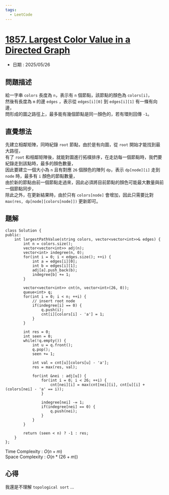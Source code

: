 ```yaml
---
tags:
  - LeetCode
---
```


# [1857. Largest Color Value in a Directed Graph](https://leetcode.com/problems/largest-color-value-in-a-directed-graph/description/)  

+ 日期 : 2025/05/26  

## 問題描述  

給一字串 `colors` 長度為 `n`，表示有 `n` 個節點，該節點的顏色為 `colors[i]`，  
然後有長度為 `m` 的邊 `edges` ，表示從 `edges[i][0]` 到 `edges[i][1]` 有一條有向邊，  
問形成的圖之路徑上，最多能有幾個節點是同一顏色的，若有環則回傳 `-1`。  

## 直覺想法  

先建立相鄰矩陣，同時紀錄 `root` 節點，由於是有向圖，從 `root` 開始才能找到最大路徑，  
有了 `root` 和相鄰矩陣後，就能對圖進行拓樸排序，在走訪每一個節點時，我們要紀錄走到該點時，最多的顏色數量，  
因此要建立一個大小為 `n` 且有對應 `26` 個顏色的陣列 `dp`，表示 `dp[node][i]` 走到 `node` 時，最多有 `i` 顏色的節點數量，  
由於新的節點由前一個節點走過來，因此必須將目前節點的顏色可能最大數量與前一個節點同步，  
除此之外，在更新結果時，由於只有 `colors[node]` 會增加，因此只需要比對 `max(res, dp[node][colors[node]])` 更新即可。  

## 題解  

```cpp=
class Solution {
public:
    int largestPathValue(string colors, vector<vector<int>>& edges) {
        int n = colors.size();
        vector<vector<int>> adj(n);
        vector<int> indegree(n, 0);
        for(int i = 0; i < edges.size(); ++i) {
            int a = edges[i][0];
            int b = edges[i][1];
            adj[a].push_back(b);
            indegree[b] += 1;
        }

        vector<vector<int>> cnt(n, vector<int>(26, 0));
        queue<int> q;
        for(int i = 0; i < n; ++i) {
            // insert root node
            if(indegree[i] == 0) {
                q.push(i);
                cnt[i][colors[i] - 'a'] = 1;
            }
        }

        int res = 0;
        int seen = 0;
        while(!q.empty()) {
            int u = q.front();
            q.pop();
            seen += 1;
            
            int val = cnt[u][colors[u] - 'a'];
            res = max(res, val);

            for(int &nei : adj[u]) {
                for(int i = 0; i < 26; ++i) {
                    cnt[nei][i] = max(cnt[nei][i], cnt[u][i] + (colors[nei] - 'a' == i));
                }

                indegree[nei] -= 1;
                if(indegree[nei] == 0) {
                    q.push(nei);
                }
            }
        }

        return (seen < n) ? -1 : res;
    }
};
```

Time Complexity : $O(n + m)$  
Space Complexity : $O(n * (26 + m))$  

## 心得  

我還是不理解 `topological sort` ... 
